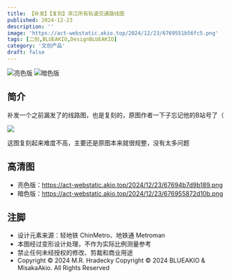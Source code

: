 ```yaml
---
title: 【补发】【复刻】滨江所有轨道交通路线图
published: 2024-12-23
description: ''
image: 'https://act-webstatic.akio.top/2024/12/23/6769551b56fc5.png'
tags: [二创,BLUEAKIO,DesignBLUEAKIO]
category: '文创产品'
draft: false 
---
```

![](https://act-webstatic.akio.top/2024/12/23/676954bbb4e63.png '亮色版')
![](https://act-webstatic.akio.top/2024/12/23/676955872d10b.png '暗色版')

## 简介
补发一个之前漏发了的线路图，也是复刻的，原图作者一下子忘记他的B站号了（

![](https://act-webstatic.akio.top/2024/12/23/67694b4361010.png)

这图复刻起来难度不高，主要还是原图本来就很规整，没有太多问题

## 高清图
- 亮色版：https://act-webstatic.akio.top/2024/12/23/67694b7d9b189.png
- 暗色版：https://act-webstatic.akio.top/2024/12/23/676955872d10b.png

## 注脚
- 设计元素来源：轻地铁 ChinMetro、地铁通 Metroman
- 本图经过变形设计处理，不作为实际比例测量参考
- 禁止任何未经授权的修改、剪裁和商业用途
- Copyright © 2024 M.R. Hradecky Copyright © 2024 BLUEAKIO & MisakaAkio. All Rights Reserved